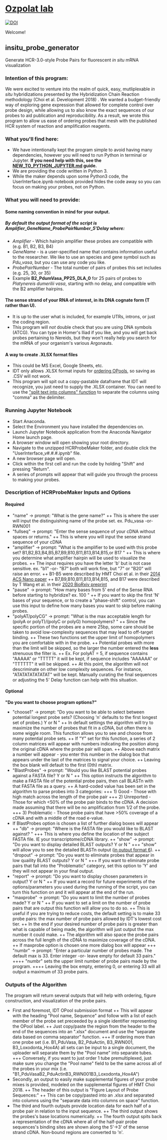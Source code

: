 # [Ozpolat lab](https://bduyguozpolat.org/research)
[![DOI](https://zenodo.org/badge/265590174.svg)](https://zenodo.org/badge/latestdoi/265590174)

Welcome!

## insitu_probe_generator 
Generate HCR-3.0-style Probe Pairs for fluorescent *in situ* mRNA visualization

### Intention of this program:

We were excited to venture into the realm of quick, easy, mutliplexable *in situ* hybridizations presented by the Hybridization Chain Reaction methodology (Choi et al. Development 2018) . We wanted a budget-friendly way of exploring gene expression that allowed for complete control over probe design, while allowing us to also know the exact sequences of our probes to aid publication and reproducibility. As a result, we wrote this program to allow us ease of ordering probes that mesh with the published HCR system of reaction and amplification reagents.

### What you'll find here:

+ We have intentionally kept the program simple to avoid having many dependencies, however you will need to run Python in terminal or Jupyter. **If you need help with this, see the [NEW_TO_PYTHON_JUPYTER.md](https://github.com/rwnull/insitu_probe_generator/blob/master/NEW_TO_PYTHON_JUPYTER.md) guide.**
+ We are providing the code written in Python 3. 
+ While the maker depends upon some Python3 code, the UserInterface.ipynb notebook provided hides the code away so you can focus on making your probes, not on Python.


### What you will need to provide:

#### Some naming convention in mind for your output.
##### By default the output format of the script is *Amplifier_GeneName_ProbePairNumber_5'Delay* where:
  + *Amplifier* - Which hairpin amplifier these probes are compatible with (e.g. B1, B2, B3, B4)
  + *GeneName* - is a user-specified name that contains information useful to the researcher. We like to use an species and gene symbol such as *Pdu_vasa*, but you can use any code you like.
  + *ProbePairNumber* - The total number of pairs of probes this set includes (e.g. 25, 30, or 35)
  + Example **B2_PdumVasa_PP25_DLA_0** for 25 pairs of probes to *Platynereis dumerilii vasa*, starting with no delay, and compatible with the B2 amplifier hairpins.

#### The sense strand of your RNA of interest, in its DNA cognate form (T rather than U).
  + It is up to the user what is included, for example UTRs, introns, or just the coding region.
  + This program will *not* double check that you are using DNA symbols (ATCG). You can type in Homer's Iliad if you like, and you will get back probes pertaining to Nereids, but they won't really help you search for the mRNA of your organism's various Argonauts.

#### A way to create .XLSX format files
  + This could be MS Excel, Google Sheets, etc. 
  + IDT only allows .XLSX format inputs for [ordering OPools](https://www.idtdna.com/pages/products/custom-dna-rna/dna-oligos/custom-dna-oligos/opools-oligo-pools), so saving as .CSV will not work.
  + This program will spit out a copy-pastable dataframe that IDT will recognize, you just need to supply the .XLSX container. You can need to use the ["split text into columns" function](https://support.office.com/en-us/article/split-text-into-different-columns-with-the-convert-text-to-columns-wizard-30b14928-5550-41f5-97ca-7a3e9c363ed7) to separate the columns using "comma" as the delimiter. 


### Running Jupyter Notebook
+ Start Anaconda.
+ Select the Environment you have installed the dependencies on.
+ Launch Jupyter Notebook application from the Anaconda Navigator Home launch page.
+ A browser window will open showing your root directory.
+ Navigate to the unzipped HCRProbeMaker folder, and double click the "UserInterface_v#.#.#.ipynb" file.
+ A new browser page will open.
+ Click within the first cell and run the code by holding "Shift" and pressing "Return".
+ A series of prompts will appear that will guide you through the process to making your probes.


### Description of HCRProbeMaker Inputs and Options
#### Required
  + "name" -> prompt: "What is the gene name?"
  ++ This is where the user will input the distinguishing name of the probe set. ex. Pdu_vasa -or- RWN001
  + "fullseq" -> prompt: "Enter the sense sequence of your cDNA without spaces or returns."
  ++ This is where you will input the sense strand sequence of your cDNA
  + "amplifier" -> prompt: "What is the amplifier to be used with this probe set? B1,B2,B3,B4,B5,B7,B9,B10,B11,B13,B14,B15,or B17 "
  ++ This is where you determine what amplifier hairpin will be used to visualize the probes. 
  ++ The input requires you have the letter 'b' but is not case sensitive. ex. "b1" -or- "B7" both will work fine, but "7" or "B20" will raise an error.
  ++ B1-B5 were described by HMT Choi et al. in their [2014 ACS Nano paper](https://pubs.acs.org/doi/full/10.1021/nn405717p)
  ++ B7,B9,B10,B11,B13,B14,B15, and B17 were described by T Wang et al. in their [2020 BioRxiv preprint](https://www.biorxiv.org/content/10.1101/274456v3)
  + "pause" -> prompt: "How many bases from 5' end of the Sense RNA before starting to hybridize? ex. 100 "
  ++ If you want to skip the first 'N' bases of your sequence, or to create a "phase-shift" control, you can use this input to define how many bases you want to skip before making probes.
  + "polyAT/polyCG" -> prompt: "What is the max acceptable length for (polyA or polyT)/(polyC or polyG) homopolymers? "
  ++ Since the specific portion of the probes are a mere 25bp, some care should be taken to avoid low-complexity sequences that may lead to off-target binding.
  ++ These two functions set the upper limit of homopolymers you are comfortable with in the probe. 
  ++ Potential probes with more than the limit will be skipped, so the larger the number entered the **less** strenuous the filter is.
  ++ Ex. For polyAT = 5, if sequence contains "AAAAA" or "TTTTT" it will be kept, if sequence includes "AAAAAA" or "TTTTTT" it will be skipped.
  ++ At this point, the algorithm will not descriminate on other low complexity sequences. For instance, "ATATATATATATAT" will be kept. Manually curating the final sequences or adjusting the 5' Delay function can help with this situation. 




#### Optional
**"Do you want to choose program options?"**
  + "choose1" -> prompt: "Do you want to be able to select between potential longest probe sets? (Choosing 'n' defaults to the first longest set of probes.) Y or N "
  ++ In default settings the algorithm will try to maximize the number of probes that fit in a cDNA, but often there is some wiggle room. This function allows you to see and choose from many potential probe sets. 
  ++ If "Y" set for this function, a series of 2 column matrices will appear with numbers indicating the position along the original cDNA where the probe pair will span.
  ++ Above each matrix a number will appear - you enter this number in the dialog box that appears under the last of the matrices to signal your choice. 
  ++ Leaving the box blank will default to the first (0th) matrix.
  + "BlastProbes" -> prompt: "Would you like BLAST potential probes against a FASTA file?  Y or N "
  ++ This option instructs the algorithm to make a FASTA file of the potential probe pairs, then call BLASTn with that FASTA file as a query.
  ++ A hard-coded value has been set in the algorithm to parse probes into 3 categories:
  +++ 1) Good - Those with high match across the length of the probe pair
  +++ 2) Unreported - Those for which <50% of the probe pair binds to the cDNA. A decision made assuming that there will be no amplification from 1/2 of the probe.
  +++ 3) Problematic - Those probe pairs that have >50% coverage of a cDNA and with a middle of the road e-value.
  + If BlastProbes option is chosen a list of further dialog boxes will appear
  ++ "db" -> prompt: "Where is the FASTA file you would like to BLAST against? " 
  +++ This is where you define the location of the subject FASTA file. IE your transcriptome/cDNA library.
  ++ "show" -> prompt: "Do you want to display detailed BLAST outputs? Y or N "
  +++ "show" will allow you to see the detailed BLASTn output ([in output format 6](https://sites.google.com/site/wiki4metagenomics/tools/blast/blastn-output-format-6)).
  ++ "dropout" -> prompt: "Do you want to eliminate probes that appear in low quaility BLAST outputs? Y or N "
  +++ If you want to eliminate probe pairs that fall into the "Problematic" category, set this option to 'Y' and they will not appear in your final output.
  + "report" -> prompt: "Do you want to display chosen parameters in output? Y or N "
  ++ If you want a record for future experiments of the options/parameters you used during the running of the script, you can turn this function on and it will appear at the end of the run.
  + "maxprobe" -> prompt: "Do you want to limit the number of probes made?  Y or N "
  ++ If you want to set a limit on the number of probe pairs that are output this function will allow you to do so.
  ++ This is useful if you are trying to reduce costs, the default setting is to make 33 probe pairs: the max number of probe pairs allowed by IDT's lowest cost tier.
  ++ In the end if your desired number of probe pairs is greater than what is capable of being made, the algorithm will just output the max number it could make.
  ++ The algorithm will also space the probe pairs across the full length of the cDNA to maximize coverage of the cDNA.
  ++ If maxprobe option is chosen one more dialog box will appear
  +++ "numbr" -> prompt: "Enter a particular number of probes made. The default max is 33.  Enter integer -or- leave empty for default 33 pairs."
  ++++ "numbr" sets the upper limit number of probe pairs made by the program. 
  ++++ Leaving the box empty, entering 0, or entering 33 will all output a maximum of 33 probe pairs.


### Outputs of the Algorithm
The program will return several outputs that will help with ordering, figure construction, and visualization of the probe pairs.
  + First and foremost, IDT OPool submission format
  ++ This will appear with the heading "Pool name, Sequence" and follow with a list of each member of the probe set preceeded by a single identifier representing the OPool label.
  ++ Just copy/paste the region from the header to the end of the sequences into an ".xlsx" document and use the "separate data based on comma separator" function.
  +++ If ordering more than one probe set (i.e. B1_PduVasa, B2_PduActin, B3_RWN001, B3_Loxodonta_Hox4A) all sets can be input to a single document, the uploader will separate them by the "Pool name" into separate tubes.
  +++ Conversely, if you want to just order 1 tube premultiplexed, just make sure you change the "Pool name" field to be the same across all of the probes in your mix (i.e. "B1_PduVasaB2_PduActinB3_RWN001B3_Loxodonta_Hox4A")
  + Secondly, an output to easily make supplemental figures of your probe mixes is provided, modeled on the supplemental figures of HMT Choi 2018.
  ++ The header of this output is "Figure Layout of Probe Sequences:"
  ++ This can be copy/pasted into an .xlsx and separated into columns using the "separate data into columns on space" function.
  + The third and fourth outputs provide location data for each half of a probe pair in relation to the input sequence.
  ++ The third output shows the probes's base locations numerically.
  ++ The fourth output spits back a representation of the cDNA where all of the half-pair probe sequences's binding sites are shown along the 5'->3' of the sense strand cDNA. Non-bound regions are converted to 'n'.
